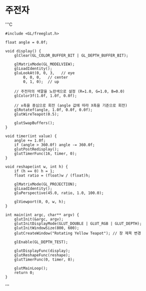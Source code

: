 
# 주전자

'''C
    
    #include <GL/freeglut.h>
    
    float angle = 0.0f;
    
    void display() {
        glClear(GL_COLOR_BUFFER_BIT | GL_DEPTH_BUFFER_BIT);
    
        glMatrixMode(GL_MODELVIEW);
        glLoadIdentity();
        gluLookAt(0, 0, 3,   // eye
            0, 0, 0,   // center
            0, 1, 0);  // up
    
        // 주전자의 색깔을 노란색으로 설정 (R=1.0, G=1.0, B=0.0)
        glColor3f(1.0f, 1.0f, 0.0f); 
    
        // x축을 중심으로 회전 (angle 값에 따라 X축을 기준으로 회전)
        glRotatef(angle, 1.0f, 0.0f, 0.0f); 
        glutWireTeapot(0.5);
    
        glutSwapBuffers();
    }
    
    void timer(int value) {
        angle += 1.0f;
        if (angle > 360.0f) angle -= 360.0f;
        glutPostRedisplay();
        glutTimerFunc(16, timer, 0);
    }
    
    void reshape(int w, int h) {
        if (h == 0) h = 1;
        float ratio = (float)w / (float)h;
    
        glMatrixMode(GL_PROJECTION);
        glLoadIdentity();
        gluPerspective(45.0, ratio, 1.0, 100.0);
    
        glViewport(0, 0, w, h);
    }
    
    int main(int argc, char** argv) {
        glutInit(&argc, argv);
        glutInitDisplayMode(GLUT_DOUBLE | GLUT_RGB | GLUT_DEPTH);
        glutInitWindowSize(800, 600);
        glutCreateWindow("Rotating Yellow Teapot"); // 창 제목 변경
    
        glEnable(GL_DEPTH_TEST);
    
        glutDisplayFunc(display);
        glutReshapeFunc(reshape);
        glutTimerFunc(0, timer, 0);
    
        glutMainLoop();
        return 0;
    }
'''

